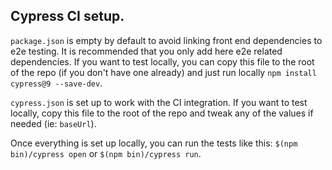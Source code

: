 ## Cypress CI setup.

`package.json` is empty by default to avoid linking front end dependencies
to e2e testing. It is recommended that you only add here e2e related
dependencies. If you want to test locally, you can copy this file to the
root of the repo (if you don't have one already) and just run locally
`npm install cypress@9 --save-dev`.

`cypress.json` is set up to work with the CI integration. If you want to
test locally, copy this file to the root of the repo and tweak any of the
values if needed (ie: `baseUrl`).

Once everything is set up locally, you can run the tests like this:
`$(npm bin)/cypress open` or `$(npm bin)/cypress run`.
